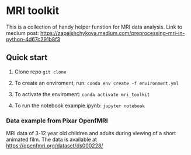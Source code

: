 # MRI toolkit
This is a collection of handy helper funstion for MRI data analysis. Link to medium post: https://zapaishchykova.medium.com/preprocessing-mri-in-python-4d67c291b8f3

## Quick start
1. Clone repo `git clone`

2. To create an enviroment, run: 
`conda env create -f environment.yml`

3. To activate the enviroment:
`conda activate mri_toolkit`

4. To run the notebook example.ipynb:
`jupyter notebook`


### Data example from Pixar OpenfMRI
MRI data of 3-12 year old children and adults during viewing of a short animated film. The data is available at https://openfmri.org/dataset/ds000228/
